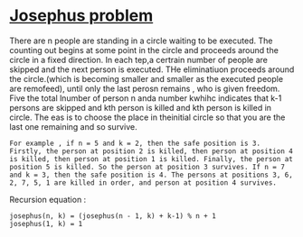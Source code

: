 # [Josephus problem](https://en.wikipedia.org/wiki/Josephus_problem)

There are n people are standing in a circle waiting to be executed. The counting out begins at some point in the circle and proceeds around the circle in a fixed direction. In each tep,a certrain number of people are skipped and the next person is executed. THe eliminatiuon proceeds around the circle.(which is becoming smaller and smaller as the executed people are remofeed), until only the last perosn remains , who is given freedom. Five the total lnumber of person n anda number kwhihc indicates that k-1 persons are skipped and kth person is killed and kth person is killed in circle. The eas is to choose the place in theinitial circle so that you are the last one remaining and so survive.

    For example , if n = 5 and k = 2, then the safe position is 3. Firstly, the person at position 2 is killed, then person at position 4 is killed, then person at position 1 is killed. Finally, the person at position 5 is killed. So the person at position 3 survives. If n = 7 and k = 3, then the safe position is 4. The persons at positions 3, 6, 2, 7, 5, 1 are killed in order, and person at position 4 survives.

Recursion equation :

    josephus(n, k) = (josephus(n - 1, k) + k-1) % n + 1
    josephus(1, k) = 1
